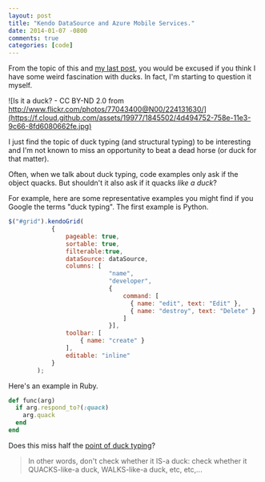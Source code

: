 ```yaml
---
layout: post
title: "Kendo DataSource and Azure Mobile Services."
date: 2014-01-07 -0800
comments: true
categories: [code]
---
```


From the topic of this and [my last post](http://haacked.com/archive/2014/01/04/duck-typing/), you would be excused if you think I have some weird fascination with ducks. In fact, I'm starting to question it myself.

![Is it a duck? - CC BY-ND 2.0 from http://www.flickr.com/photos/77043400@N00/224131630/](https://f.cloud.github.com/assets/19977/1845502/4d494752-758e-11e3-9c66-8fd6080662fe.jpg)

I just find the topic of duck typing (and structural typing) to be interesting and I'm not known to miss an opportunity to beat a dead horse (or duck for that matter).

Often, when we talk about duck typing, code examples only ask if the object quacks. But shouldn't it also ask if it quacks _like a duck_?

For example, here are some representative examples you might find if you Google the terms "duck typing". The first example is Python.

```javascript
$("#grid").kendoGrid(
            {
                pageable: true,
                sortable: true,
                filterable:true,
                dataSource: dataSource,
                columns: [
                            "name",
                            "developer",
                            {
                                command: [
                                  { name: "edit", text: "Edit" },
                                  { name: "destroy", text: "Delete" }
                                ]
                            }],
                toolbar: [
                    { name: "create" }
                ],
                editable: "inline"
            }
        );
```

Here's an example in Ruby.

```ruby
def func(arg)
  if arg.respond_to?(:quack)
    arg.quack
  end
end
```

Does this miss half the [point of duck typing](https://groups.google.com/forum/?hl=en#!msg/comp.lang.python/CCs2oJdyuzc/NYjla5HKMOIJ)?

> In other words, don't check whether it IS-a duck: check whether it QUACKS-like-a duck, WALKS-like-a duck, etc, etc,...
